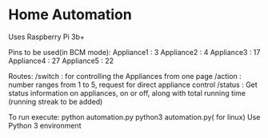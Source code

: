 # Home Automation

Uses Raspberry Pi 3b+

Pins to be used(in BCM mode):
Appliance1 : 3
Appliance2 : 4
Appliance3 : 17
Appliance4 : 27
Appliance5 : 22

Routes:
/switch : for controlling the Appliances from one page
/action<number> : number ranges from 1 to 5, request for direct appliance control
/status : Get status information on appliances, on or off, along with total running time (running streak to be added)


To run execute: python automation.py
python3 automation.py( for linux)
Use Python 3 environment
